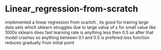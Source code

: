 # Linear_regression-from-scratch
implemented a linear regression from scartch , its good for trainng large data sets which sklearn struggles due to large value of x 
for small value like 1000s sklearn does fast
learning rate is anything less then 0.5 as after that model crashes so anything between 0.1 and 0.5 is prefered
loss function reduces gradually from initial point
